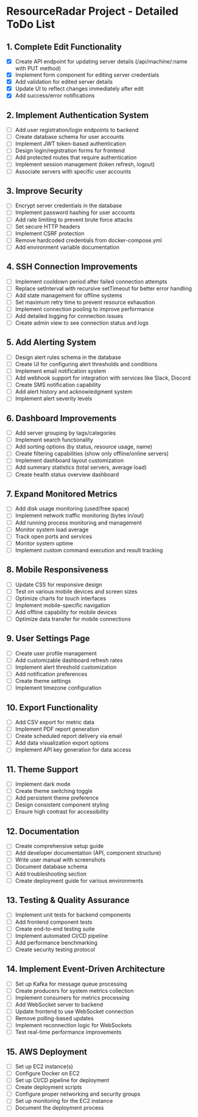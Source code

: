 # ResourceRadar Project - Detailed ToDo List

## 1. Complete Edit Functionality
- [x] Create API endpoint for updating server details (/api/machine/:name with PUT method)
- [x] Implement form component for editing server credentials
- [x] Add validation for edited server details
- [x] Update UI to reflect changes immediately after edit
- [x] Add success/error notifications

## 2. Implement Authentication System
- [ ] Add user registration/login endpoints to backend
- [ ] Create database schema for user accounts
- [ ] Implement JWT token-based authentication
- [ ] Design login/registration forms for frontend
- [ ] Add protected routes that require authentication
- [ ] Implement session management (token refresh, logout)
- [ ] Associate servers with specific user accounts

## 3. Improve Security
- [ ] Encrypt server credentials in the database
- [ ] Implement password hashing for user accounts
- [ ] Add rate limiting to prevent brute force attacks
- [ ] Set secure HTTP headers
- [ ] Implement CSRF protection
- [ ] Remove hardcoded credentials from docker-compose.yml
- [ ] Add environment variable documentation

## 4. SSH Connection Improvements
- [ ] Implement cooldown period after failed connection attempts
- [ ] Replace setInterval with recursive setTimeout for better error handling
- [ ] Add state management for offline systems
- [ ] Set maximum retry time to prevent resource exhaustion
- [ ] Implement connection pooling to improve performance
- [ ] Add detailed logging for connection issues
- [ ] Create admin view to see connection status and logs

## 5. Add Alerting System
- [ ] Design alert rules schema in the database
- [ ] Create UI for configuring alert thresholds and conditions
- [ ] Implement email notification system
- [ ] Add webhook support for integration with services like Slack, Discord
- [ ] Create SMS notification capability
- [ ] Add alert history and acknowledgment system
- [ ] Implement alert severity levels

## 6. Dashboard Improvements
- [ ] Add server grouping by tags/categories
- [ ] Implement search functionality
- [ ] Add sorting options (by status, resource usage, name)
- [ ] Create filtering capabilities (show only offline/online servers)
- [ ] Implement dashboard layout customization
- [ ] Add summary statistics (total servers, average load)
- [ ] Create health status overview dashboard

## 7. Expand Monitored Metrics
- [ ] Add disk usage monitoring (used/free space)
- [ ] Implement network traffic monitoring (bytes in/out)
- [ ] Add running process monitoring and management
- [ ] Monitor system load average
- [ ] Track open ports and services
- [ ] Monitor system uptime
- [ ] Implement custom command execution and result tracking

## 8. Mobile Responsiveness
- [ ] Update CSS for responsive design
- [ ] Test on various mobile devices and screen sizes
- [ ] Optimize charts for touch interfaces
- [ ] Implement mobile-specific navigation
- [ ] Add offline capability for mobile devices
- [ ] Optimize data transfer for mobile connections

## 9. User Settings Page
- [ ] Create user profile management
- [ ] Add customizable dashboard refresh rates
- [ ] Implement alert threshold customization
- [ ] Add notification preferences
- [ ] Create theme settings
- [ ] Implement timezone configuration

## 10. Export Functionality
- [ ] Add CSV export for metric data
- [ ] Implement PDF report generation
- [ ] Create scheduled report delivery via email
- [ ] Add data visualization export options
- [ ] Implement API key generation for data access

## 11. Theme Support
- [ ] Implement dark mode
- [ ] Create theme switching toggle
- [ ] Add persistent theme preference
- [ ] Design consistent component styling
- [ ] Ensure high contrast for accessibility

## 12. Documentation
- [ ] Create comprehensive setup guide
- [ ] Add developer documentation (API, component structure)
- [ ] Write user manual with screenshots
- [ ] Document database schema
- [ ] Add troubleshooting section
- [ ] Create deployment guide for various environments

## 13. Testing & Quality Assurance
- [ ] Implement unit tests for backend components
- [ ] Add frontend component tests
- [ ] Create end-to-end testing suite
- [ ] Implement automated CI/CD pipeline
- [ ] Add performance benchmarking
- [ ] Create security testing protocol

## 14. Implement Event-Driven Architecture
- [ ] Set up Kafka for message queue processing
- [ ] Create producers for system metrics collection
- [ ] Implement consumers for metrics processing
- [ ] Add WebSocket server to backend
- [ ] Update frontend to use WebSocket connection
- [ ] Remove polling-based updates
- [ ] Implement reconnection logic for WebSockets
- [ ] Test real-time performance improvements

## 15. AWS Deployment
- [ ] Set up EC2 instance(s)
- [ ] Configure Docker on EC2
- [ ] Set up CI/CD pipeline for deployment
- [ ] Create deployment scripts
- [ ] Configure proper networking and security groups
- [ ] Set up monitoring for the EC2 instance
- [ ] Document the deployment process